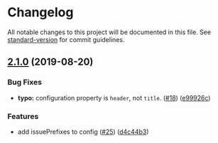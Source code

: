 # Changelog

All notable changes to this project will be documented in this file. See [standard-version](https://github.com/conventional-changelog/standard-version) for commit guidelines.

## [2.1.0](https://github.com/conventional-changelog/conventional-changelog-config-spec/compare/v2.0.0...v2.1.0) (2019-08-20)


### Bug Fixes

* **typo:** configuration property is `header`, not `title`. ([#18](https://github.com/conventional-changelog/conventional-changelog-config-spec/issues/18)) ([e99926c](https://github.com/conventional-changelog/conventional-changelog-config-spec/commit/e99926c))


### Features

* add issuePrefixes to config ([#25](https://github.com/conventional-changelog/conventional-changelog-config-spec/issues/25)) ([d4c44b3](https://github.com/conventional-changelog/conventional-changelog-config-spec/commit/d4c44b3))
